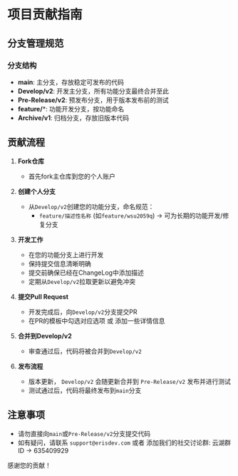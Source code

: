 # 项目贡献指南

## 分支管理规范

### 分支结构
- **main**: 主分支，存放稳定可发布的代码
- **Develop/v2**: 开发主分支，所有功能分支最终合并至此
- **Pre-Release/v2**: 预发布分支，用于版本发布前的测试
- **feature/***: 功能开发分支，按功能命名
- **Archive/v1**: 归档分支，存放旧版本代码

## 贡献流程

1. **Fork仓库**
   - 首先fork主仓库到您的个人账户

2. **创建个人分支**
   - 从`Develop/v2`创建您的功能分支，命名规范：
     - `feature/描述性名称` (如`feature/wsu2059q`) -> 可为长期的功能开发/修复分支

3. **开发工作**
   - 在您的功能分支上进行开发
   - 保持提交信息清晰明确
   - 提交前确保已经在ChangeLog中添加描述
   - 定期从`Develop/v2`拉取更新以避免冲突

4. **提交Pull Request**
   - 开发完成后，向`Develop/v2`分支提交PR
   - 在PR的模板中勾选对应选项 或 添加一些详情信息

5. **合并到Develop/v2**
   - 审查通过后，代码将被合并到`Develop/v2`

6. **发布流程**
   - 版本更新， `Develop/v2` 会随更新合并到 `Pre-Release/v2` 发布并进行测试
   - 测试通过后，代码将最终发布到`main`分支

## 注意事项

- 请勿直接向`main`或`Pre-Release/v2`分支提交代码
- 如有疑问，请联系 `support@erisdev.com` 或者 添加我们的社交讨论群: 云湖群ID -> 635409929

感谢您的贡献！